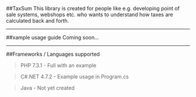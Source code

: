 ##TaxSum
This library is created for people like e.g. developing point of sale systems, webshops etc. who wants to understand how taxes are calculated back and forth.

---
##xample usage guide
Coming soon...

---
##Frameworks / Languages supported

>PHP 7.3.1 - Full with an example

>C#.NET 4.7.2 - Example usage in Program.cs

>Java - Not yet created